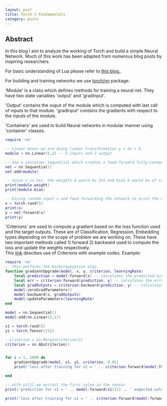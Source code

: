 ```yaml
---
layout: post
title: Torch-1 Fundamentals
category: posts
---
```


## Abstract
In this blog I aim to analyze the working of Torch and build a simple Neural Network. Much of this work has been adapted from numerous blog posts by inspiring researchers. 

For basic understanding of Lua please refer to [this blog.](http://tylerneylon.com/a/learn-lua/).

For building and training networks we use [torch/nn](https://github.com/torch/nn) package.

'Module' is a class which defines methods for training a neural net. They have two state variables 'output' and 'gradInput'.

'Output' contains the ouput of the module which is computed with last call of inputs to that module. 'gradInput' contains the gradients with respect to the inputs of the module.

'Containers' are used to build Neural networks in modular manner using 'container' classes.


```lua
require 'nn'

-- Linear means we are doing linear transformation y = Ax + b
module = nn.Linear(5,2) -- 5 inputs and 2 output 

-- Use a container sequential which creates a feed-forward fully-connected net
net = nn.Sequential()
net:add(module)

-- Since x is 5x1, the weights A would be 2x5 and bias b would be of size 2x1
print(module.weight)
print(module.bias)

-- Giving random input x and feed forwarding the network to print the output y.
x = torch.rand(5)
print(x)
y = net:forward(x)
print(y)
```
'Criterions' are used to compute a gradient based on the loss function used and the target outputs. These are of Classification, Regression, Embedding types depending on the scope of problem we are working on.
These have two important methods called 1) forward 2) backward used to compute the loss and update the weights respectively.  
This [link](https://github.com/torch/nn/blob/master/doc/criterion.md#nn.Criterions) descibes use of Criterions with example codes.
Example:

```lua
require 'nn'
-- This performs the backpropogation algo. 
function gradientUpgrade(model, x, y, criterion, learningRate)
    local prediction = model:forward(x) -- calculates the predicted o/p when input is x.
    local err = criterion:forward(prediction, y) -- calculates the error based on criterion 
    local gradOutputs = criterion:backward(prediction, y) -- calculates the gradients 
    model:zeroGradParameters()
    model:backward(x, gradOutputs)
    model:updateParameters(learningRate)
end

model = nn.Sequential()
model:add(nn.Linear(5,1))

x1 = torch.rand(5)
y1 = torch.Tensor({1})

--criterion = nn.MarginCriterion(1)
criterion = nn.AbsCriterion()


for i = 1, 1000 do
    gradientUpgrade(model, x1, y1, criterion, 0.01)
    print('loss after training for x1 = ' .. criterion:forward(model:forward(x1), y1))

end

-- with y1[1] we extract the first value in the tensor
print('prediction for x1 = ' .. model:forward(x1)[1] .. ' expected value ' .. y1[1])

print('loss after training for x1 = ' .. criterion:forward(model:forward(x1), y1))
```


